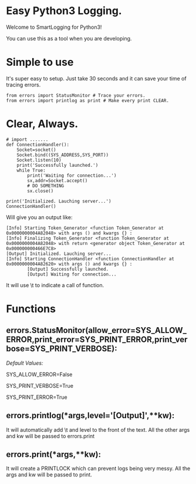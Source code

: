 # Easy Python3 Logging.
Welcome to SmartLogging for Python3!

You can use this as a tool when you are developing.
# Simple to use
It's super easy to setup. Just take 30 seconds and it can save your time of tracing errors.

    from errors import StatusMonitor # Trace your errors.
    from errors import printlog as print # Make every print CLEAR.

# Clear, Always.

    # import .......
    def ConnectionHandler():
        Socket=socket()
        Socket.bind((SYS_ADDRESS,SYS_PORT))
        Socket.listen(10)
        print('Successfully launched.')
        while True:
            print('Waiting for connection...')
            sx,addr=Socket.accept()
            # DO SOMETHING
            sx.close()

    print('Initialized. Lauching server...')
    ConnectionHandler()
            
Will give you an output like:

    [Info] Starting Token_Generator <function Token_Generator at 0x0000000004A82048> with args () and kwargs {} :
    [Info] Finalizing Token_Generator <function Token_Generator at 0x0000000004A82048> with return <generator object Token_Generator at 0x000000000466E7C8>
    [Output] Initialized. Lauching server...
    [Info] Starting ConnectionHandler <function ConnectionHandler at 0x0000000004A82620> with args () and kwargs {} :
            [Output] Successfully launched.
            [Output] Waiting for connection...

It will use \t to indicate a call of function.

# Functions
## errors.StatusMonitor(allow_error=SYS_ALLOW_ERROR,print_error=SYS_PRINT_ERROR,print_verbose=SYS_PRINT_VERBOSE):
*Default Values:*

SYS_ALLOW_ERROR=False

SYS_PRINT_VERBOSE=True

SYS_PRINT_ERROR=True

## errors.printlog(*args,level='[Output]',**kw):
It will automatically add \t and level to the front of the text. All the other args and kw will be passed to errors.print

## errors.print(*args,**kw):
It will create a PRINTLOCK which can prevent logs being very messy.
All the args and kw will be passed to print.
